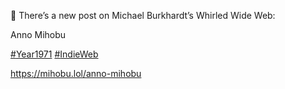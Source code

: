 🤖 There’s a new post on Michael Burkhardt’s Whirled Wide Web:

Anno Mihobu

[\#<span>Year1971</span>](https://social.lol/tags/Year1971) [\#<span>IndieWeb</span>](https://social.lol/tags/IndieWeb)

[<span class="invisible">https://</span><span class="">mihobu.lol/anno-mihobu</span><span class="invisible"></span>](https://mihobu.lol/anno-mihobu)